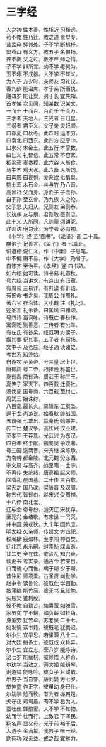 # 三字经

人之初 性本善。性相近 习相远。<br>
苟不教 性乃迁。教之道 贵以专。<br>
昔孟母 择邻处。子不学 断机杼。<br>
窦燕山 有义方。教五子 名俱扬。<br>
养不教 父之过。教不严 师之惰。<br>
子不学 非所宜。幼不学 老何为。<br>
玉不琢 不成器。人不学 不知义。<br>
为人子 方少时。亲师友 习礼仪。<br>
香九龄 能温席。孝于亲 所当执。<br>
融四岁 能让梨。弟于长 宜先知。<br>
首孝悌 次见闻。知某数 识某文。<br>
一而十 十而百。百而千 千而万。<br>
三才者 天地人。三光者 日月星。<br>
三纲者 君臣义。父子亲 夫妇顺。<br>
曰春夏 曰秋冬。此四时 运不穷。<br>
曰南北 曰西东。此四方 应乎中。<br>
曰水火 木金土。此五行 本乎数。<br>
曰仁义 礼智信。此五常 不容紊。<br>
稻粱菽 麦黍稷。此六谷 人所食。<br>
马牛羊 鸡犬豕。此六畜 人所饲。<br>
曰喜怒 曰哀惧。爱恶欲 七情具。<br>
匏土革 木石金。丝与竹 乃八音。<br>
高曾祖 父而身。身而子 子而孙。<br>
自子孙 至玄曾。乃九族 人之伦。<br>
父子恩 夫妇从。兄则友 弟则恭。<br>
长幼序 友与朋。君则敬 臣则忠。<br>
此十义 人所同。凡训蒙 须讲究。<br>
详训诂 明句读。为学者 必有初。<br>
《小学》终 至“四书”。《论语》者 二十篇。<br>
群弟子 记善言。《孟子》者 七篇止。<br>
讲道德 说仁义。作《中庸》 子思笔。<br>
中不偏 庸不易。作《大学》 乃曾子。<br>
自修齐 至治平。《孝经》通 四书熟。<br>
如六经 始可读。诗书易 礼春秋。<br>
号六经 当讲求。有连山 有归藏。<br>
有周易 三易详。有典谟 有训诰。<br>
有誓命 书之奥。我周公 作周礼。<br>
著六官 存治体。大小戴 注《礼记》。<br>
述圣言 礼乐备。曰国风 曰雅颂。<br>
号四诗 当讽咏。诗既亡 春秋作。<br>
寓褒贬 别善恶。三传者 有公羊。<br>
有左氏 有谷梁。经既明 方读子。<br>
撮其要 记其事。五子者 有荀扬。<br>
文中子 及老庄。经子通 读诸史。<br>
考世系 知终始。<br>
自羲农 至黄帝。号三皇 居上世。<br>
唐有虞 号二帝。相揖逊 称盛世。<br>
夏有禹 商有汤。周武王 称三王。<br>
夏传子 家天下。四百载 迁夏社。<br>
汤伐夏 国号商。六百载 至纣亡。<br>
周武王 始诛纣。<br>
八百载 最长久。周辙东 王纲坠。<br>
逞干戈 尚游说。始春秋 终战国。<br>
五霸强 七雄出。嬴秦氏 始兼并。<br>
传二世 楚汉争。高祖兴 汉业建。<br>
至孝平 王莽篡。光武兴 为东汉。<br>
四百年 终于献。魏蜀吴 争汉鼎。<br>
号三国 迄两晋。宋齐继 梁陈承。<br>
为南朝 都金陵。北元魏 分东西。<br>
宇文周 与高齐。迨至隋 一土宇。<br>
不再传 失统绪。唐高祖 起义师。<br>
除隋乱 创国基。二十传 三百载。<br>
梁灭之 国乃改。梁唐晋 及汉周。<br>
称五代 皆有由。赵宋兴 受周禅。<br>
十八传 南北混。<br>
辽与金 帝号纷。迨灭辽 宋犹存。<br>
至元兴 金绪歇。有宋世 一同灭。<br>
并中国 兼戎狄。九十年 国祚废。<br>
明太祖 久亲师。传建文 方四祀。<br>
权阉肆 寇如林。至李闯 神器焚。<br>
迁北京 永乐嗣。迨崇祯 煤山逝。<br>
廿二史 全在兹。载治乱 知兴衰。<br>
读史书 考实录。通古今 若亲目。<br>
口而诵 心而惟。朝于斯 夕于斯。<br>
昔仲尼 师项橐。古圣贤 尚勤学。<br>
赵中令 读鲁论。彼既仕 学且勤。<br>
披蒲编 削竹简。彼无书 且知勉。<br>
头悬梁 锥刺股。<br>
彼不教 自勤苦。如囊萤 如映雪。<br>
家虽贫 学不辍。如负薪 如挂角。<br>
身虽劳 犹苦卓。苏老泉 二十七。<br>
始发愤 读书籍。彼既老 犹悔迟。<br>
尔小生 宜早思。若梁灏 八十二。<br>
对大廷 魁多士。彼既成 众称异。<br>
尔小生 宜立志。莹八岁 能咏诗。<br>
泌七岁 能赋棋。彼颖悟 人称奇。<br>
尔幼学 当效之。蔡文姬 能辨琴。<br>
谢道韫 能咏吟。彼女子 且聪敏。<br>
尔男子 当自警。唐刘晏 方七岁。<br>
举神童 作正字。彼虽幼 身已仕。<br>
尔幼学 勉而致。有为者 亦若是。<br>
犬守夜 鸡司晨。苟不学 曷为人。<br>
蚕吐丝 蜂酿蜜。人不学 不如物。<br>
幼而学 壮而行。上致君 下泽民。<br>
扬名声 显父母。光于前 裕于后。<br>
人遗子 金满籝。我教子 唯一经。<br>
勤有功 戏无益。戒之哉 宜勉力。<br>
